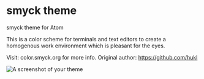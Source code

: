 # smyck theme

smyck theme for Atom

This is a color scheme for terminals and text editors to create a homogenous work environment which is pleasant for the eyes.

Visit: color.smyck.org for more info.
Original author: https://github.com/hukl


![A screenshot of your theme](https://f.cloud.github.com/assets/69169/2289498/4c3cb0ec-a009-11e3-8dbd-077ee11741e5.gif)
